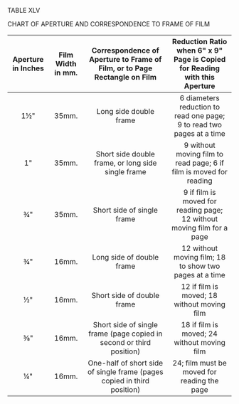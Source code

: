 TABLE XLV 

CHART OF APERTURE AND CORRESPONDENCE TO FRAME OF FILM 

| Aperture in Inches | Film Width in mm. | Correspondence of Aperture to Frame of Film, or to Page Rectangle on Film | Reduction Ratio when 6" x 9" Page is Copied for Reading with this Aperture |
|:---:|:---:|:---:|:---:|
| 1½" | 35mm. | Long side double frame | 6 diameters reduction to read one page; 9 to read two pages at a time |
| 1" | 35mm. | Short side double frame, or long side single frame | 9 without moving film to read page; 6 if film is moved for reading |
| ¾" | 35mm. | Short side of single frame | 9 if film is moved for reading page; 12 without moving film for a page|
| ¾" | 16mm. | Long side of double frame | 12 without moving film; 18 to show two pages at a time |
| ½" | 16mm. | Short side of double frame | 12 if film is moved; 18 without moving film |
| ⅜" | 16mm. | Short side of single frame (page copied in second or third position) | 18 if film is moved; 24 without moving film |
| ¼" | 16mm. | One-half of short side of single frame (pages copied in third position) | 24; film must be moved for reading the page |
